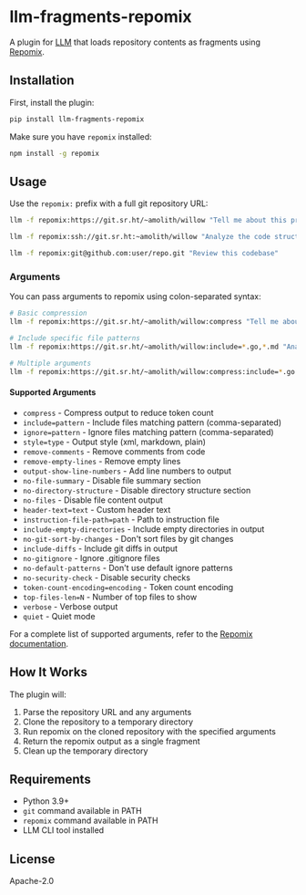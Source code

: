 # llm-fragments-repomix

A plugin for [LLM](https://llm.datasette.io/) that loads repository contents as fragments using [Repomix](https://github.com/yamadashy/repomix).

## Installation

First, install the plugin:

```bash
pip install llm-fragments-repomix
```

Make sure you have `repomix` installed:

```bash
npm install -g repomix
```

## Usage

Use the `repomix:` prefix with a full git repository URL:

```bash
llm -f repomix:https://git.sr.ht/~amolith/willow "Tell me about this project"
```

```bash
llm -f repomix:ssh://git.sr.ht:~amolith/willow "Analyze the code structure"
```

```bash
llm -f repomix:git@github.com:user/repo.git "Review this codebase"
```

### Arguments

You can pass arguments to repomix using colon-separated syntax:

```bash
# Basic compression
llm -f repomix:https://git.sr.ht/~amolith/willow:compress "Tell me about this project"

# Include specific file patterns
llm -f repomix:https://git.sr.ht/~amolith/willow:include=*.go,*.md "Analyze the Python and documentation files"

# Multiple arguments
llm -f repomix:https://git.sr.ht/~amolith/willow:compress:include=*.go:ignore=tests/ "Analyze Python files but skip tests"
```

#### Supported Arguments

- `compress` - Compress output to reduce token count
- `include=pattern` - Include files matching pattern (comma-separated)
- `ignore=pattern` - Ignore files matching pattern (comma-separated)
- `style=type` - Output style (xml, markdown, plain)
- `remove-comments` - Remove comments from code
- `remove-empty-lines` - Remove empty lines
- `output-show-line-numbers` - Add line numbers to output
- `no-file-summary` - Disable file summary section
- `no-directory-structure` - Disable directory structure section
- `no-files` - Disable file content output
- `header-text=text` - Custom header text
- `instruction-file-path=path` - Path to instruction file
- `include-empty-directories` - Include empty directories in output
- `no-git-sort-by-changes` - Don't sort files by git changes
- `include-diffs` - Include git diffs in output
- `no-gitignore` - Ignore .gitignore files
- `no-default-patterns` - Don't use default ignore patterns
- `no-security-check` - Disable security checks
- `token-count-encoding=encoding` - Token count encoding
- `top-files-len=N` - Number of top files to show
- `verbose` - Verbose output
- `quiet` - Quiet mode

For a complete list of supported arguments, refer to the [Repomix documentation](https://github.com/yamadashy/repomix).

## How It Works

The plugin will:
1. Parse the repository URL and any arguments
2. Clone the repository to a temporary directory
3. Run repomix on the cloned repository with the specified arguments
4. Return the repomix output as a single fragment
5. Clean up the temporary directory

## Requirements

- Python 3.9+
- `git` command available in PATH
- `repomix` command available in PATH
- LLM CLI tool installed

## License

Apache-2.0
